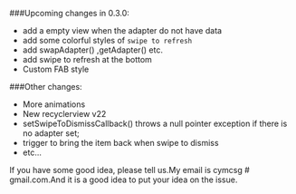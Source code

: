 ###Upcoming changes in 0.3.0:
* add a empty view when the adapter do not have data
* add some colorful styles of  `swipe to refresh`
* add swapAdapter() ,getAdapter() etc.
* add swipe to refresh at the bottom
* Custom FAB style

###Other changes:
* More animations
* New recyclerview v22
* setSwipeToDismissCallback() throws a null pointer exception if there is no adapter set;
* trigger to bring the item back when swipe to dismiss
* etc...


If you have some good idea, please tell us.My email is cymcsg # gmail.com.And it is a good idea to put your idea on the issue.
